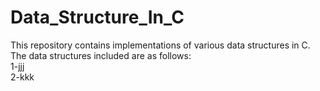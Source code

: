 # Data_Structure_In_C
This repository contains implementations of various data structures in C. The data structures included are as follows:  
1-jjj  
2-kkk
